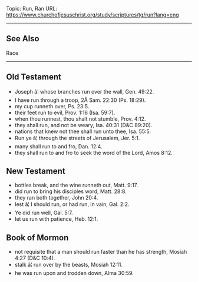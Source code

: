 Topic: Run, Ran
URL: https://www.churchofjesuschrist.org/study/scriptures/tg/run?lang=eng

---

## See Also

Race

---

## Old Testament

- Joseph â¦ whose branches run over the wall, Gen. 49:22.
- I have run through a troop, 2Â Sam. 22:30 (Ps. 18:29).
- my cup runneth over, Ps. 23:5.
- their feet run to evil, Prov. 1:16 (Isa. 59:7).
- when thou runnest, thou shalt not stumble, Prov. 4:12.
- they shall run, and not be weary, Isa. 40:31 (D&C 89:20).
- nations that knew not thee shall run unto thee, Isa. 55:5.
- Run ye â¦ through the streets of Jerusalem, Jer. 5:1.
- many shall run to and fro, Dan. 12:4.
- they shall run to and fro to seek the word of the Lord, Amos 8:12.

## New Testament

- bottles break, and the wine runneth out, Matt. 9:17.
- did run to bring his disciples word, Matt. 28:8.
- they ran both together, John 20:4.
- lest â¦ I should run, or had run, in vain, Gal. 2:2.
- Ye did run well, Gal. 5:7.
- let us run with patience, Heb. 12:1.

## Book of Mormon

- not requisite that a man should run faster than he has strength, Mosiah 4:27 (D&C 10:4).
- stalk â¦ run over by the beasts, Mosiah 12:11.
- he was run upon and trodden down, Alma 30:59.

